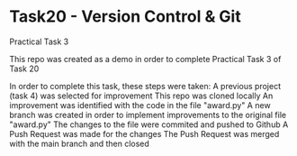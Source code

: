 # Task20 - Version Control & Git
Practical Task 3


This repo was created as a demo in order to complete Practical Task 3 of Task 20

In order to complete this task, these steps were taken:
A previous project (task 4) was selected for improvement
This repo was cloned locally
An improvement was identified with the code in the file "award.py"
A new branch was created in order to implement improvements to the original file "award.py"
The changes to the file were commited and pushed to Github
A Push Request was made for the changes
The Push Request was merged with the main branch and then closed
